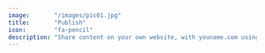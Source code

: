 ```yaml
---
image:       "/images/pic01.jpg"
title:       "Publish"
icon:        "fa-pencil"
description: "Share content on your own website, with youname.com using an app like Idno, Wordpress, Ghost, etcetera."
---
```

